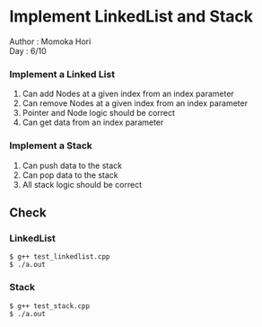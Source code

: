 # Implement LinkedList and Stack

Author : Momoka Hori  
Day : 6/10

### Implement a Linked List  
1. Can add Nodes at a given index from an index parameter
2. Can remove Nodes at a given index from an index parameter
3. Pointer and Node logic should be correct
4. Can get data from an index parameter
  
### Implement a Stack  
1. Can push data to the stack
2. Can pop data to the stack
3. All stack logic should be correct

## Check

### LinkedList

```
$ g++ test_linkedlist.cpp
$ ./a.out
```

### Stack

```
$ g++ test_stack.cpp
$ ./a.out
```
